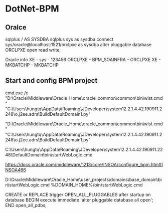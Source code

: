 # DotNet-BPM

## Oralce

sqlplus / AS SYSDBA
sqlplus sys as sysdba
connect sys/oracle@localhost:1521/orclpxe as sysdba
alter pluggable database ORCLPXE open read write;

Oracle info
XE - sys - 123456
ORCLPXE - BPM_SOAINFRA - ORCLPXE
XE - MKBATCHP - MKBATCHP

## Start and config BPM project
cmd.exe /c "D:\Oracle\Middleware\Oracle_Home\oracle_common\common\bin\wlst.cmd" "C:\Users\hungtq\AppData\Roaming\JDeveloper\system12.2.1.4.42.190911.2248\o.j2ee.adrs\BuildDefaultDomain1.py"

"D:\Oracle\Middleware\Oracle_Home\oracle_common\common\bin\wlst.cmd" "C:\Users\hungtq\AppData\Roaming\JDeveloper\system12.2.1.4.42.190911.2248\o.j2ee.adrs\BuildDefaultDomain1.py"

C:\Users\hungtq\AppData\Roaming\JDeveloper\system12.2.1.4.42.190911.2248\DefaultDomain\bin\startWebLogic.cmd

https://docs.oracle.com/middleware/1213/core/INSOA/configure_bpm.htm#INSOA466

D:\Oracle\Middleware\Oracle_Home\user_projects\domains\base_domain\bin\startWebLogic.cmd
%DOMAIN_HOME%/bin/startWebLogic.cmd


CREATE or REPLACE trigger OPEN_ALL_PLUGGABLES after startup  on  database BEGIN execute immediate 'alter pluggable database all open'; END open_all_pdbs;